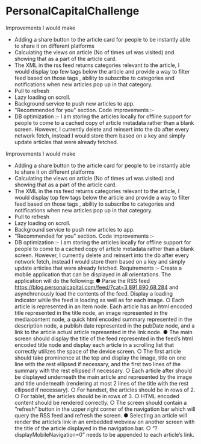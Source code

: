 # PersonalCapitalChallenge
Improvements I would make
* Adding a share button to the article card for people to be instantly able to share it on different platforms
* Calculating the views on article (No of times url was visited) and showing that as a part of the article card.
* The XML in the rss feed returns categories relevant to the article, I would display top few tags below the article and provide a way to filter feed based on those tags , ability to subscribe to categories and notifications when new articles pop up in that category.
* Pull to refresh
* Lazy loading on scroll.
* Background service to push new articles to app.
* "Recommended for you" section.
Code improvements :-
* DB optimization :- I am storing the articles locally for offline support for people to come to a cached copy of article metadata rather than a blank screen. However, I currently delete and reinsert into the db after every network fetch, instead I would store them based on a key and simply update articles that were already fetched.

Improvements I would make
* Adding a share button to the article card for people to be instantly able to share it on different platforms
* Calculating the views on article (No of times url was visited) and showing that as a part of the article card.
* The XML in the rss feed returns categories relevant to the article, I would display top few tags below the article and provide a way to filter feed based on those tags , ability to subscribe to categories and notifications when new articles pop up in that category.
* Pull to refresh
* Lazy loading on scroll.
* Background service to push new articles to app.
* "Recommended for you" section.
Code improvements :-
* DB optimization :- I am storing the articles locally for offline support for people to come to a cached copy of article metadata rather than a blank screen. However, I currently delete and reinsert into the db after every network fetch, instead I would store them based on a key and simply update articles that were already fetched.
Requirements :- Create a mobile application that can be displayed in all orientations. The application will do the following: ● Parse the RSS feed https://blog.personalcapital.com/feed/?cat=3,891,890,68,284 and asynchronously load the contents of the feed. Display a loading indicator while the feed is loading as well as for each image. ○ Each article is represented in an item node. Each article has an html encoded title represented in the title node, an image represented in the media:content node, a quick html encoded summary represented in the description node, a publish date represented in the pubDate node, and a link to the article actual article represented in the link node.
● The main screen should display the title of the feed represented in the feed’s html encoded title node and display each article in a scrolling list that correctly utilizes the space of the device screen. ○ The first article should take prominence at the top and display the image, title on one line with the rest ellipsed if necessary, and the first two lines of the summary with the rest ellipsed if necessary. ○ Each article after should be displayed underneath the main article and represented by the image and title underneath (rendering at most 2 lines of the title with the rest ellipsed if necessary). ○ For handset, the articles should be in rows of 2. ○ For tablet, the articles should be in rows of 3. ○ HTML encoded content should be rendered correctly. ○ The screen should contain a “refresh” button in the upper right corner of the navigation bar which will query the RSS feed and refresh the screen. ● Selecting an article will render the article’s link in an embedded webview on another screen with the title of the article displayed in the navigation bar. ○ “?displayMobileNavigation=0” needs to be appended to each article’s link.
